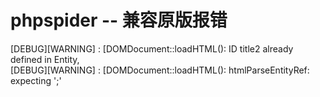 # phpspider -- 兼容原版报错
 
 [DEBUG][WARNING] : [DOMDocument::loadHTML(): ID title2 already defined in Entity,
 <br>
 [DEBUG][WARNING] : [DOMDocument::loadHTML(): htmlParseEntityRef: expecting ';' 